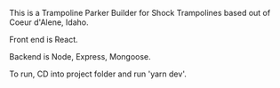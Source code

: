 This is a Trampoline Parker Builder for Shock Trampolines based out of Coeur d'Alene, Idaho.

Front end is React.

Backend is Node, Express, Mongoose.

To run, CD into project folder and run 'yarn dev'.
